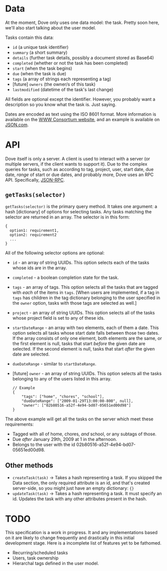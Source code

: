 Data
====

At the moment, Dove only uses one data model: the task. Pretty soon here, we'll also start talking about the user model.

Tasks contain this data:

  - `id` (a unique task identifier)
  - `summary` (a short summary)
  - `details` (further task details, possibly a document stored as Base64)
  - `completed` (whether or not the task has been completed)
  - `start` (when the task begins)
  - `due` (when the task is due)
  - `tags` (a array of strings each representing a tag)
  - [future] `owners` (the owner/s  of this task)
  - `lastmodified` (datetime of the task's last change)

All fields are optional except the identifier. However, you probably want a description so you know what the task is. Just saying.

Dates are encoded as text using the ISO 8601 format. More information is available on the [WWW Consortium website](http://www.w3.org/TR/NOTE-datetime "Date and Time Formats"), and an example is available on [JSON.com](http://www.json.com/2007/10/24/lossless-json-dates/ "Lossless JSON Dates").

API
===

Dove itself is only a server. A client is used to interact with a server (or multiple servers, if the client wants to support it). Due to the complex queries for tasks, such as according to tag, project, user, start date, due date, *range* of start or due dates, and probably more, Dove uses an RPC API. Specifically, [JSON-RPC](http://json-rpc.org/).

`getTasks(selector)`
---------

`getTasks(selector)` is the primary query method. It takes one argument: a hash [dictionary] of options for selecting tasks. Any tasks matching the selector are returned in an array. The selector is in this form:

    {
      option1: requirement1,
      option2: requirement2
      ...
    }

All of the following selector options are optional:

  - `id` - an array of string UUIDs. This option selects each of the tasks whose ids are in the array.
  - `completed` - a boolean completion state for the task.
  - `tags` - an array of tags. This option selects all the tasks that are tagged with *each* of the items in `tags`. [When users are implemented, if a tag in `tags` has children in the tag dictionary belonging to the user specified in the `owner` option, tasks with those tags are selected as well.]
  - `project` - an array of string UUIDs. This option selects all of the tasks whose project field is set to any of these ids.
  - `startDateRange` - an array with two elements, each of them a date. This option selects all tasks whose start date falls between those two dates. If the array consists of only one element, both elements are the same, or the first element is null, tasks that start *before* the given date are selected. If the second element is null, tasks that start *after* the given date are selected.
  - `dueDateRange` - similar to `startDateRange`.
  - [future] `owner` - an array of string UUIDs. This option selects all the tasks belonging to any of the users listed in this array.

		// Example
		{
			"tags": ["home", "chores", "school"],
			"dueDateRange": ["2009-01-29T13:00:00-800", null],
			"owner": ["02b80516-a52f-4e94-bd07-05651ed00d98"]
		}

The above example will get all the tasks on the server which meet these requirements:

  - Tagged with all of home, chores, *and* school, or any subtags of those.
  - Due *after* January 29th, 2009 at 1 in the afternoon.
  - Belongs to the user with the id 02b80516-a52f-4e94-bd07-05651ed00d98.

Other methods
-------------

 - `createTask(task)` -> Takes a hash representing a task. If you skipped the Data section, the only required attribute is an id, and that's created server-side, so you might just have an empty dictionary: `{}`
 - `updateTask(task)` -> Takes a hash representing a task. It must specify an id. Updates the task with any other attributes present in the hash.

TODO
====

This specification is a work in progress. It and any implementations based on it are likely to change frequently and drastically in this initial development stage. Here is a incomplete list of features yet to be fathomed.

  - Recurring/scheduled tasks
  - Users, task ownership
  - Hierarchal tags defined in the user model. 
